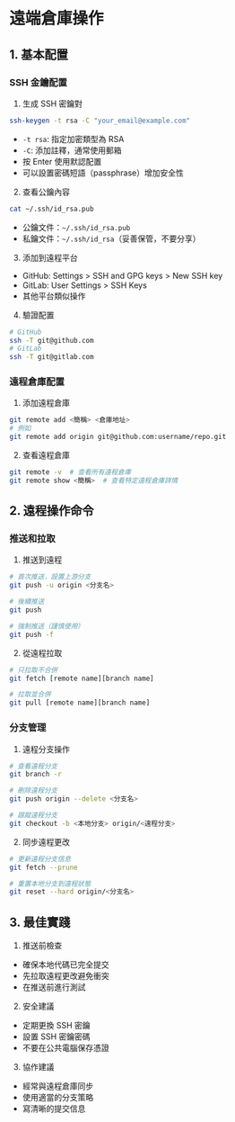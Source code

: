 # 遠端倉庫操作

## 1. 基本配置

### SSH 金鑰配置

1. 生成 SSH 密鑰對

```bash
ssh-keygen -t rsa -C "your_email@example.com"
```

- `-t rsa`: 指定加密類型為 RSA
- `-C`: 添加註釋，通常使用郵箱
- 按 Enter 使用默認配置
- 可以設置密碼短語（passphrase）增加安全性

2. 查看公鑰內容

```bash
cat ~/.ssh/id_rsa.pub
```

- 公鑰文件：`~/.ssh/id_rsa.pub`
- 私鑰文件：`~/.ssh/id_rsa`（妥善保管，不要分享）

3. 添加到遠程平台

- GitHub: Settings > SSH and GPG keys > New SSH key
- GitLab: User Settings > SSH Keys
- 其他平台類似操作

4. 驗證配置

```bash
# GitHub
ssh -T git@github.com
# GitLab
ssh -T git@gitlab.com
```

### 遠程倉庫配置

1. 添加遠程倉庫

```bash
git remote add <簡稱> <倉庫地址>
# 例如
git remote add origin git@github.com:username/repo.git
```

2. 查看遠程倉庫

```bash
git remote -v  # 查看所有遠程倉庫
git remote show <簡稱>  # 查看特定遠程倉庫詳情
```

## 2. 遠程操作命令

### 推送和拉取

1. 推送到遠程

```bash
# 首次推送，設置上游分支
git push -u origin <分支名>

# 後續推送
git push

# 強制推送（謹慎使用）
git push -f
```

2. 從遠程拉取

```bash
# 只拉取不合併
git fetch [remote name][branch name]

# 拉取並合併
git pull [remote name][branch name]
```

### 分支管理

1. 遠程分支操作

```bash
# 查看遠程分支
git branch -r

# 刪除遠程分支
git push origin --delete <分支名>

# 跟蹤遠程分支
git checkout -b <本地分支> origin/<遠程分支>
```

2. 同步遠程更改

```bash
# 更新遠程分支信息
git fetch --prune

# 重置本地分支到遠程狀態
git reset --hard origin/<分支名>
```

## 3. 最佳實踐

1. 推送前檢查

- 確保本地代碼已完全提交
- 先拉取遠程更改避免衝突
- 在推送前進行測試

2. 安全建議

- 定期更換 SSH 密鑰
- 設置 SSH 密鑰密碼
- 不要在公共電腦保存憑證

3. 協作建議

- 經常與遠程倉庫同步
- 使用適當的分支策略
- 寫清晰的提交信息
